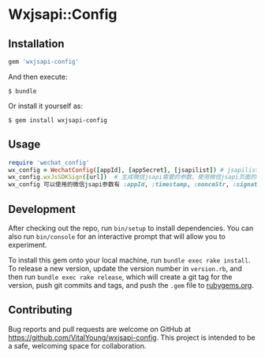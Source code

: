 # Wxjsapi::Config

## Installation


```ruby
gem 'wxjsapi-config'
```

And then execute:

    $ bundle

Or install it yourself as:

    $ gem install wxjsapi-config

## Usage

```ruby
require 'wechat_config'
wx_config = WechatConfig([appId], [appSecret], [jsapilist]) # jsapilist 需要使用微信jsapi的功能，如 "onMenuShareTimeline,onMenuShareAppMessage"
wx_config.wxJsSDKSign([url])  # 生成微信jsapi需要的参数。使用微信jsapi页面的url
wx_config 可以使用的微信jsapi参数有 :appId, :timestamp, :nonceStr, :signature, :jsApiList

```

## Development

After checking out the repo, run `bin/setup` to install dependencies. You can also run `bin/console` for an interactive prompt that will allow you to experiment.

To install this gem onto your local machine, run `bundle exec rake install`. To release a new version, update the version number in `version.rb`, and then run `bundle exec rake release`, which will create a git tag for the version, push git commits and tags, and push the `.gem` file to [rubygems.org](https://rubygems.org).

## Contributing

Bug reports and pull requests are welcome on GitHub at https://github.com/VitalYoung/wxjsapi-config. This project is intended to be a safe, welcoming space for collaboration.

